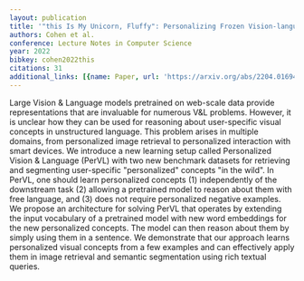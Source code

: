 ```yaml
---
layout: publication
title: '"this Is My Unicorn, Fluffy": Personalizing Frozen Vision-language Representations'
authors: Cohen et al.
conference: Lecture Notes in Computer Science
year: 2022
bibkey: cohen2022this
citations: 31
additional_links: [{name: Paper, url: 'https://arxiv.org/abs/2204.01694'}]
---
```

Large Vision & Language models pretrained on web-scale data provide
representations that are invaluable for numerous V&L problems. However, it is
unclear how they can be used for reasoning about user-specific visual concepts
in unstructured language. This problem arises in multiple domains, from
personalized image retrieval to personalized interaction with smart devices. We
introduce a new learning setup called Personalized Vision & Language (PerVL)
with two new benchmark datasets for retrieving and segmenting user-specific
"personalized" concepts "in the wild". In PerVL, one should learn personalized
concepts (1) independently of the downstream task (2) allowing a pretrained
model to reason about them with free language, and (3) does not require
personalized negative examples. We propose an architecture for solving PerVL
that operates by extending the input vocabulary of a pretrained model with new
word embeddings for the new personalized concepts. The model can then reason
about them by simply using them in a sentence. We demonstrate that our approach
learns personalized visual concepts from a few examples and can effectively
apply them in image retrieval and semantic segmentation using rich textual
queries.